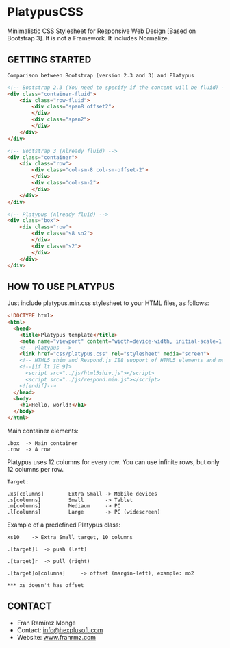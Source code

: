 # PlatypusCSS #

Minimalistic CSS Stylesheet for Responsive Web Design [Based on Bootstrap 3]. It is not a Framework. It includes Normalize.

## GETTING STARTED ##

	Comparison between Bootstrap (version 2.3 and 3) and Platypus

```html
<!-- Bootstrap 2.3 (You need to specify if the content will be fluid) -->
<div class="container-fluid">
	<div class="row-fluid">
		<div class="span8 offset2">			
		</div>
		<div class="span2">			
		</div>
	</div>
</div>

<!-- Bootstrap 3 (Already fluid) --> 
<div class="container">
	<div class="row">
		<div class="col-sm-8 col-sm-offset-2">
		</div>
		<div class="col-sm-2">
		</div>
	</div>
</div>

<!-- Platypus (Already fluid) --> 
<div class="box"> 
	<div class="row">
		<div class="s8 so2">
		</div>
		<div class="s2">
		</div>
	</div>
</div>
```

## HOW TO USE PLATYPUS ##

Just include platypus.min.css stylesheet to your HTML files, as follows:

```html
<!DOCTYPE html>
<html>
  <head>
    <title>Platypus template</title>
    <meta name="viewport" content="width=device-width, initial-scale=1.0">
    <!-- Platypus -->
    <link href="css/platypus.css" rel="stylesheet" media="screen">    
    <!-- HTML5 shim and Respond.js IE8 support of HTML5 elements and media queries -->
    <!--[if lt IE 9]>
      <script src="../js/html5shiv.js"></script>
      <script src="../js/respond.min.js"></script>
    <![endif]-->    
  </head>
  <body>
    <h1>Hello, world!</h1>
  </body>
</html>
```

Main container elements:

	.box  -> Main container
	.row  -> A row

Platypus uses 12 columns for every row. You can use infinite rows, but only 12 columns per row. 

	Target:

	.xs[columns] 		Extra Small -> Mobile devices 
	.s[columns] 		Small       -> Tablet
	.m[columns] 		Mediaum     -> PC
	.l[columns] 		Large       -> PC (widescreen) 

Example of a predefined Platypus class: 

	xs10    -> Extra Small target, 10 columns 

	.[target]l 	-> push (left)

	.[target]r 	-> pull (right)

	.[target]o[columns] 	-> offset (margin-left), example: mo2

	*** xs doesn't has offset

## CONTACT ##

* Fran Ramírez Monge
* Contact: info@hexplusoft.com
* Website: www.franrmz.com